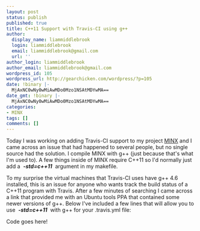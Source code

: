 ```yaml
---
layout: post
status: publish
published: true
title: C++11 Support with Travis-CI using g++
author:
  display_name: liammiddlebrook
  login: liammiddlebrook
  email: liammiddlebrook@gmail.com
  url: ''
author_login: liammiddlebrook
author_email: liammiddlebrook@gmail.com
wordpress_id: 105
wordpress_url: http://gearchicken.com/wordpress/?p=105
date: !binary |-
  MjAxNC0wNy0wMiAwMDo0Mzo1NSAtMDYwMA==
date_gmt: !binary |-
  MjAxNC0wNy0wMiAwMDo0Mzo1NSAtMDYwMA==
categories:
- MINX
tags: []
comments: []
---
```

<p>Today I was working on adding Travis-CI support to my project <a href="http://libminx.org">MINX</a> and I came across an issue that had happened to several people, but no single source had the solution. I compile MINX with g++ (just because that's what I'm used to). A few things inside of MINX require C++11 so I'd normally just add a <em> <strong>-std=c++11</strong> </em> argument in my makefile.</p>
<p>To my surprise the virtual machines that Travis-CI uses have g++ 4.6 installed, this is an issue for anyone who wants track the build status of a C++11 program with Travis. After a few minutes of searching I came across a link that provided me with an Ubuntu tools PPA that contained some newer versions of g++. Below I've included a few lines that will allow you to use <em> <strong>-std=c++11</strong> </em> with g++ for your .travis.yml file:</p>
<p>Code goes here!</p>
